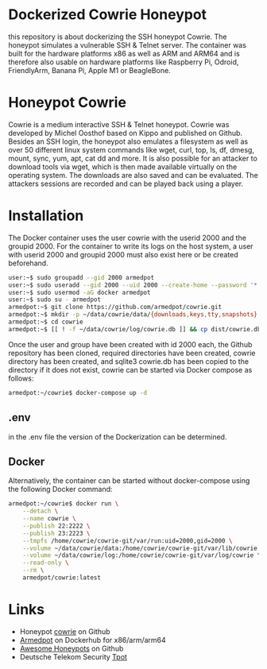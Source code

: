 # Dockerized Cowrie Honeypot

this repository is about dockerizing the SSH honeypot Cowrie. The honeypot simulates a vulnerable SSH & Telnet server. The container was built for the hardware platforms x86 as well as ARM and ARM64 and is therefore also usable on hardware platforms like Raspberry Pi, Odroid, FriendlyArm, Banana Pi, Apple M1 or BeagleBone.

# Honeypot Cowrie

Cowrie is a medium interactive SSH & Telnet honeypot. Cowrie was developed by Michel Oosthof based on Kippo and published on Github. Besides an SSH login, the honeypot also emulates a filesystem as well as over 50 different linux system commands like wget, curl, top, ls, df, dmesg, mount, sync, yum, apt, cat dd and more. It is also possible for an attacker to download tools via wget, which is then made available virtually on the operating system. The downloads are also saved and can be evaluated. The attackers sessions are recorded and can be played back using a player.

# Installation

The Docker container uses the user cowrie with the userid 2000 and the groupid 2000. For the container to write its logs on the host system, a user with userid 2000 and groupid 2000 must also exist here or be created beforehand.

```bash
user:~$ sudo groupadd --gid 2000 armedpot
user:~$ sudo useradd --gid 2000 --uid 2000 --create-home --password '*' --shell /bin/bash armedpot
user:~$ sudo usermod -aG docker armedpot
user:~$ sudo su - armedpot
armedpot:~$ git clone https://github.com/armedpot/cowrie.git
armedpot:~$ mkdir -p ~/data/cowrie/data/{downloads,keys,tty,snapshots} ~/data/cowrie/log
armedpot:~$ cd cowrie
armedpot:~$ [[ ! -f ~/data/cowrie/log/cowrie.db ]] && cp dist/cowrie.db ~/data/cowrie/log/cowrie.db
```

Once the user and group have been created with id 2000 each, the Github repository has been cloned, required directories have been created, cowrie directory has been created, and sqlite3 cowrie.db has been copied to the directory if it does not exist, cowrie can be started via Docker compose as follows:

```bash
armedpot:~/cowrie$ docker-compose up -d
```

## .env

in the .env file the version of the Dockerization can be determined.

## Docker

Alternatively, the container can be started without docker-compose using the following Docker command:

```bash
armedpot:~/cowrie$ docker run \
    --detach \
    --name cowrie \
    --publish 22:2222 \
    --publish 23:2223 \
    --tmpfs /home/cowrie/cowrie-git/var/run:uid=2000,gid=2000 \
    --volume ~/data/cowrie/data:/home/cowrie/cowrie-git/var/lib/cowrie \
    --volume ~/data/cowrie/log:/home/cowrie/cowrie-git/var/log/cowrie \
    --read-only \
    --rm \
    armedpot/cowrie:latest
```

# Links

- Honeypot [cowrie](https://github.com/cowrie/cowrie) on Github
- [Armedpot](https://hub.docker.com/repository/docker/armedpot/cowrie) on Dockerhub for x86/arm/arm64
- [Awesome Honeypots](https://github.com/paralax/awesome-honeypots) on Github
- Deutsche Telekom Security [Tpot](https://github.com/telekom-security/tpotce)
